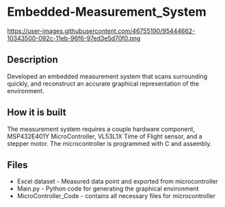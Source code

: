 # Embedded-Measurement_System
https://user-images.githubusercontent.com/46755190/95444662-10343500-092c-11eb-96f6-97ed3e5d70f0.png
## Description 
Developed an embedded measurement system that scans surrounding quickly, and reconstruct an accurate graphical representation of the environment.

## How it is built
The measurement system requires a couple hardware component, MSP432E401Y MicroController, VL53L1X Time of Flight sensor, and a stepper motor. The microcontroller is programmed with C and assembly.

## Files
* Excel dataset - Measured data point and exported from microcontroller
* Main.py - Python code for generating the graphical environment 
* MicroController_Code - contains all necessary files for microcontroller





